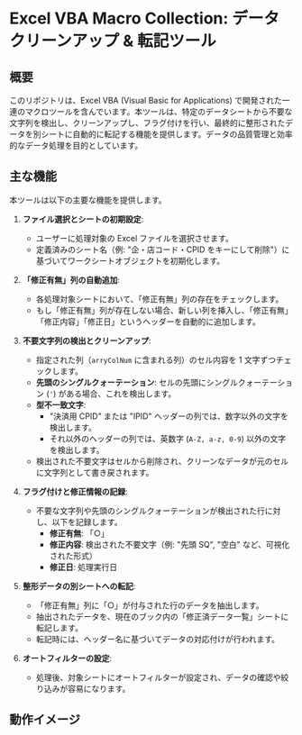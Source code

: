# Excel VBA Macro Collection: データクリーンアップ & 転記ツール

## 概要

このリポジトリは、Excel VBA (Visual Basic for Applications) で開発された一連のマクロツールを含んでいます。本ツールは、特定のデータシートから不要な文字列を検出し、クリーンアップし、フラグ付けを行い、最終的に整形されたデータを別シートに自動的に転記する機能を提供します。データの品質管理と効率的なデータ処理を目的としています。

## 主な機能

本ツールは以下の主要な機能を提供します。

1.  **ファイル選択とシートの初期設定**:

    - ユーザーに処理対象の Excel ファイルを選択させます。
    - 定義済みのシート名（例: "企・店コード・CPID をキーにして削除"）に基づいてワークシートオブジェクトを初期化します。

2.  **「修正有無」列の自動追加**:

    - 各処理対象シートにおいて、「修正有無」列の存在をチェックします。
    - もし「修正有無」列が存在しない場合、新しい列を挿入し、「修正有無」「修正内容」「修正日」というヘッダーを自動的に追加します。

3.  **不要文字列の検出とクリーンアップ**:

    - 指定された列（`arryColNum` に含まれる列）のセル内容を 1 文字ずつチェックします。
    - **先頭のシングルクォーテーション**: セルの先頭にシングルクォーテーション (`'`) がある場合、これを検出します。
    - **型不一致文字**:
      - "決済用 CPID" または "IPID" ヘッダーの列では、数字以外の文字を検出します。
      - それ以外のヘッダーの列では、英数字 (`A-Z, a-z, 0-9`) 以外の文字を検出します。
    - 検出された不要文字はセルから削除され、クリーンなデータが元のセルに文字列として書き戻されます。

4.  **フラグ付けと修正情報の記録**:

    - 不要な文字列や先頭のシングルクォーテーションが検出された行に対し、以下を記録します。
      - **修正有無**: 「○」
      - **修正内容**: 検出された不要文字（例: "先頭 SQ", "空白" など、可視化された形式）
      - **修正日**: 処理実行日

5.  **整形データの別シートへの転記**:

    - 「修正有無」列に「○」が付与された行のデータを抽出します。
    - 抽出されたデータを、現在のブック内の「修正済データ一覧」シートに転記します。
    - 転記時には、ヘッダー名に基づいてデータの対応付けが行われます。

6.  **オートフィルターの設定**:
    - 処理後、対象シートにオートフィルターが設定され、データの確認や絞り込みが容易になります。

## 動作イメージ
